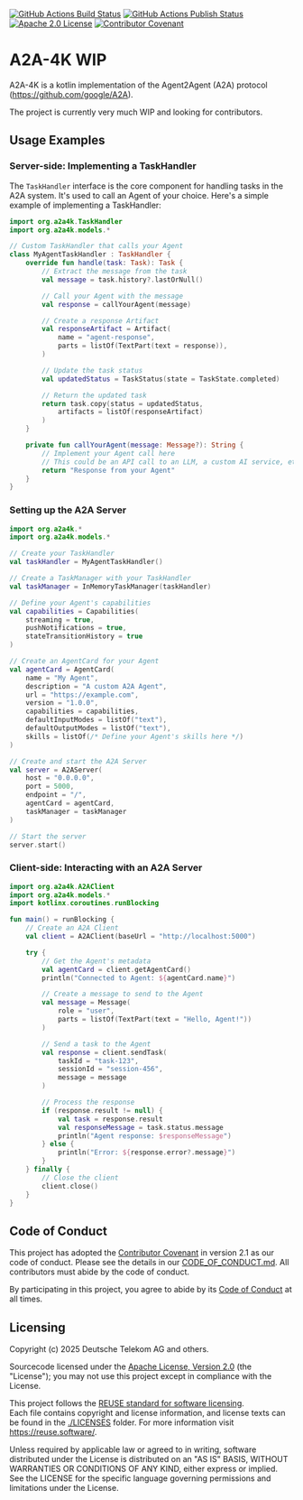[![GitHub Actions Build Status](https://github.com/eclipse-lmos/arc/actions/workflows/gradle.yml/badge.svg?branch=main)](https://github.com/eclipse-lmos/arc/actions/workflows/gradle.yml)
[![GitHub Actions Publish Status](https://github.com/eclipse-lmos/arc/actions/workflows/gradle-publish.yml/badge.svg?branch=main)](https://github.com/eclipse-lmos/arc/actions/workflows/gradle-publish.yml)
[![Apache 2.0 License](https://img.shields.io/badge/license-Apache%202.0-green.svg)](https://www.apache.org/licenses/LICENSE-2.0)
[![Contributor Covenant](https://img.shields.io/badge/Contributor%20Covenant-2.1-4baaaa.svg)](CODE_OF_CONDUCT.md)

# A2A-4K WIP

A2A-4K is a kotlin implementation of the Agent2Agent (A2A) protocol (https://github.com/google/A2A).

The project is currently very much WIP and looking for contributors.


## Usage Examples

### Server-side: Implementing a TaskHandler

The `TaskHandler` interface is the core component for handling tasks in the A2A system. It's used to call an Agent of your choice. Here's a simple example of implementing a TaskHandler:

```kotlin
import org.a2a4k.TaskHandler
import org.a2a4k.models.*

// Custom TaskHandler that calls your Agent
class MyAgentTaskHandler : TaskHandler {
    override fun handle(task: Task): Task {
        // Extract the message from the task
        val message = task.history?.lastOrNull()

        // Call your Agent with the message
        val response = callYourAgent(message)

        // Create a response Artifact
        val responseArtifact = Artifact(
            name = "agent-response",
            parts = listOf(TextPart(text = response)),
        )

        // Update the task status
        val updatedStatus = TaskStatus(state = TaskState.completed)

        // Return the updated task
        return task.copy(status = updatedStatus,
            artifacts = listOf(responseArtifact)
        )
    }

    private fun callYourAgent(message: Message?): String {
        // Implement your Agent call here
        // This could be an API call to an LLM, a custom AI service, etc.
        return "Response from your Agent"
    }
}
```

### Setting up the A2A Server

```kotlin
import org.a2a4k.*
import org.a2a4k.models.*

// Create your TaskHandler
val taskHandler = MyAgentTaskHandler()

// Create a TaskManager with your TaskHandler
val taskManager = InMemoryTaskManager(taskHandler)

// Define your Agent's capabilities
val capabilities = Capabilities(
    streaming = true,
    pushNotifications = true,
    stateTransitionHistory = true
)

// Create an AgentCard for your Agent
val agentCard = AgentCard(
    name = "My Agent",
    description = "A custom A2A Agent",
    url = "https://example.com",
    version = "1.0.0",
    capabilities = capabilities,
    defaultInputModes = listOf("text"),
    defaultOutputModes = listOf("text"),
    skills = listOf(/* Define your Agent's skills here */)
)

// Create and start the A2A Server
val server = A2AServer(
    host = "0.0.0.0",
    port = 5000,
    endpoint = "/",
    agentCard = agentCard,
    taskManager = taskManager
)

// Start the server
server.start()
```

### Client-side: Interacting with an A2A Server

```kotlin
import org.a2a4k.A2AClient
import org.a2a4k.models.*
import kotlinx.coroutines.runBlocking

fun main() = runBlocking {
    // Create an A2A Client
    val client = A2AClient(baseUrl = "http://localhost:5000")

    try {
        // Get the Agent's metadata
        val agentCard = client.getAgentCard()
        println("Connected to Agent: ${agentCard.name}")

        // Create a message to send to the Agent
        val message = Message(
            role = "user",
            parts = listOf(TextPart(text = "Hello, Agent!"))
        )

        // Send a task to the Agent
        val response = client.sendTask(
            taskId = "task-123",
            sessionId = "session-456",
            message = message
        )

        // Process the response
        if (response.result != null) {
            val task = response.result
            val responseMessage = task.status.message
            println("Agent response: $responseMessage")
        } else {
            println("Error: ${response.error?.message}")
        }
    } finally {
        // Close the client
        client.close()
    }
}
```


## Code of Conduct

This project has adopted the [Contributor Covenant](https://www.contributor-covenant.org/) in version 2.1 as our code of conduct. Please see the details in our [CODE_OF_CONDUCT.md](CODE_OF_CONDUCT.md). All contributors must abide by the code of conduct.

By participating in this project, you agree to abide by its [Code of Conduct](./CODE_OF_CONDUCT.md) at all times.

## Licensing
Copyright (c) 2025 Deutsche Telekom AG and others.

Sourcecode licensed under the [Apache License, Version 2.0](https://www.apache.org/licenses/LICENSE-2.0) (the "License"); you may not use this project except in compliance with the License.

This project follows the [REUSE standard for software licensing](https://reuse.software/).    
Each file contains copyright and license information, and license texts can be found in the [./LICENSES](./LICENSES) folder. For more information visit https://reuse.software/.   

Unless required by applicable law or agreed to in writing, software distributed under the License is distributed on an "AS IS" BASIS, WITHOUT WARRANTIES OR CONDITIONS OF ANY KIND, either express or implied. See the LICENSE for the specific language governing permissions and limitations under the License.
